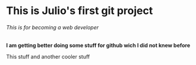 # This is Julio's first git project

###### This is for becoming a web developer


**I am getting better doing some stuff for github wich I did not knew before**

This stuff and another cooler stuff
